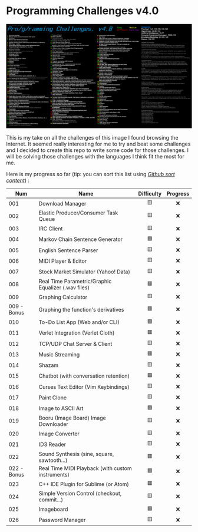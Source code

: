 # Programming Challenges v4.0

![Image showing all the 145 challenges](Images/challenges.png)   

This is my take on all the challenges of this image I found browsing the Internet. It seemed really interesting for me to try and beat some challenges and I decided to create this repo to write some code for those challenges. I will be solving those challenges with the languages I think fit the most for me.

Here is my progress so far (tip: you can sort this list using *[Github sort content](https://github.com/Mottie/GitHub-userscripts/wiki/GitHub-sort-content)*) :  
    
| Num         | Name                                                | Difficulty | Progress |
|-------------|-----------------------------------------------------| :--------: | :------: |
| 001         | Download Manager                                    |     🟨     |    ❌    |
| 002         | Elastic Producer/Consumer Task Queue                |     🟨     |    ❌    |
| 003         | IRC Client                                          |     🟨     |    ❌    |
| 004         | Markov Chain Sentence Generator                     |     🟩     |    ❌    |
| 005         | English Sentence Parser                             |     🟨     |    ❌    |
| 006         | MIDI Player & Editor                                |     🟨     |    ❌    |
| 007         | Stock Market Simulator (Yahoo! Data)                |     🟨     |    ❌    |
| 008         | Real Time Parametric/Graphic Equalizer (.wav files) |     🟥     |    ❌    |
| 009         | Graphing Calculator                                 |     🟨     |    ❌    |
| 009 - Bonus | Graphing the function's derivatives                 |     🟥     |    ❌    |
| 010         | To-Do List App (Web and/or CLI)                     |     🟩     |    ❌    |
| 011         | Verlet Integration (Verlet Cloth)                   |     🟥     |    ❌    |
| 012         | TCP/UDP Chat Server & Client                        |     🟨     |    ❌    |
| 013         | Music Streaming                                     |     🟥     |    ❌    |
| 014         | Shazam                                              |     🟨     |    ❌    |
| 015         | Chatbot (with conversation retention)               |     🟩     |    ❌    |
| 016         | Curses Text Editor (Vim Keybindings)                |     🟨     |    ❌    |
| 017         | Paint Clone                                         |     🟨     |    ❌    |
| 018         | Image to ASCII Art                                  |     🟩     |    ❌    |
| 019         | Booru (Image Board) Image Downloader                |     🟨     |    ❌    |
| 020         | Image Converter                                     |     🟨     |    ❌    |
| 021         | ID3 Reader                                          |     🟨     |    ❌    |
| 022         | Sound Synthesis (sine, square, sawtooth...)         |     🟥     |    ❌    |
| 022 - Bonus | Real Time MIDI Playback (with custom instruments)   |     ​🟪     |    ❌    |
| 023         | C++ IDE Plugin for Sublime (or Atom)                |     🟥     |    ❌    |
| 024         | Simple Version Control (checkout, commit...)        |     🟨     |    ❌    |
| 025         | Imageboard                                          |     🟩     |    ❌    |
| 026         | Password Manager                                    |     🟨     |    ❌    |
